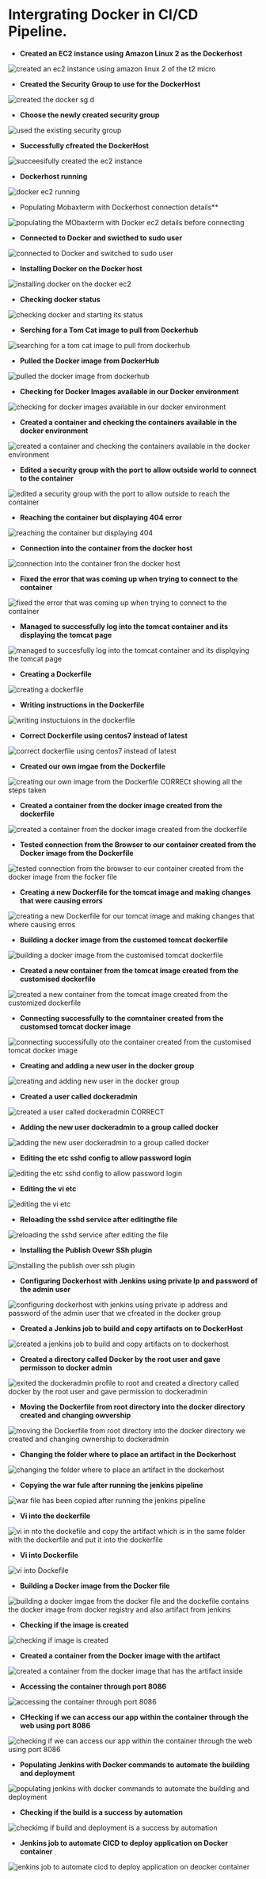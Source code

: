 # Intergrating Docker in CI/CD Pipeline.

- **Created an EC2 instance using Amazon Linux 2 as the Dockerhost**
  

![created an ec2 instance using amazon linux 2 of the t2 micro](https://github.com/titusnangitech/Implemented-CI-CD-pipeline-devops-project/assets/128609800/803ffdf8-24c9-42a0-8783-3a1e36d482ea)

- **Created the Security Group to use for the DockerHost**

  
![created the docker sg d](https://github.com/titusnangitech/Implemented-CI-CD-pipeline-devops-project/assets/128609800/008c74da-7afa-494a-b2e6-146d55c75862)

- **Choose the newly created security group**
  
![used the existing security group](https://github.com/titusnangitech/Implemented-CI-CD-pipeline-devops-project/assets/128609800/adff9d9b-7f44-4c60-8c7f-039e344575eb)

- **Successfully cfreated the DockerHost**

  
![succeesifully created the ec2 instance](https://github.com/titusnangitech/Implemented-CI-CD-pipeline-devops-project/assets/128609800/dae6563d-2ed0-40f0-a385-6e0a5928a199)

- **Dockerhost running**

  
![docker ec2 running](https://github.com/titusnangitech/Implemented-CI-CD-pipeline-devops-project/assets/128609800/e483b94a-434a-414f-a487-6e28354c4637)

- Populating Mobaxterm with Dockerhost connection details**

  
![populating the MObaxterm with Docker ec2 details before connecting](https://github.com/titusnangitech/Implemented-CI-CD-pipeline-devops-project/assets/128609800/0249dce3-2d61-4cb0-b6f0-70149e51d066)

- **Connected to Docker and swicthed to sudo user**
  
![connected to Docker  and switched to sudo user](https://github.com/titusnangitech/Implemented-CI-CD-pipeline-devops-project/assets/128609800/de768176-8b7d-4de2-97b3-03bb48c002f4)

- **Installing Docker on the Docker host**

  
![installing docker on the docker ec2](https://github.com/titusnangitech/Implemented-CI-CD-pipeline-devops-project/assets/128609800/800329b6-a565-40b5-bcf8-6dd3874cc2d5)

- **Checking docker status**

  
![checking docker and starting its status](https://github.com/titusnangitech/Implemented-CI-CD-pipeline-devops-project/assets/128609800/ee71e3b2-a9bb-4b1f-88d9-ca4503d5193a)

- **Serching for a Tom Cat image to pull from Dockerhub**

  
![searching for a tom cat image to pull from dockerhub](https://github.com/titusnangitech/Implemented-CI-CD-pipeline-devops-project/assets/128609800/720b6f97-12d1-4d93-abb3-002612a44a1c)

- **Pulled the Docker image from DockerHub**
  
![pulled the docker image from dockerhub](https://github.com/titusnangitech/Implemented-CI-CD-pipeline-devops-project/assets/128609800/61a498da-a7c6-4beb-a8d0-f4a1ae886c7c)

- **Checking for Docker Images available in our Docker environment**

  
![checking for docker images available in our docker environment](https://github.com/titusnangitech/Implemented-CI-CD-pipeline-devops-project/assets/128609800/6c924eb0-75ef-4f17-80e1-340b49f6990c)

- **Created a container and checking the containers available in the docker environment**

  
![created a container and checking the containers available in the docker environment](https://github.com/titusnangitech/Implemented-CI-CD-pipeline-devops-project/assets/128609800/1c6bff29-f39a-4501-bd6b-8c2828d93527)

- **Edited a security group with the port to allow outside world to connect to the container**

  
![edited a security group with the port to allow outside to reach the container](https://github.com/titusnangitech/Implemented-CI-CD-pipeline-devops-project/assets/128609800/d8fa3c81-3c7e-4212-9fc6-f0f3077a351e)

- **Reaching the container but displaying 404 error**
  
![reaching the container but displaying 404](https://github.com/titusnangitech/Implemented-CI-CD-pipeline-devops-project/assets/128609800/a5ff7f58-fef0-4c7f-9802-b2bacce5c7b1)

- **Connection into the container from the docker host**
  
![connection into the container fron the docker host](https://github.com/titusnangitech/Implemented-CI-CD-pipeline-devops-project/assets/128609800/47de69ba-923c-42a7-8dcf-fbab7ed068e3)

- **Fixed the error that was coming up when trying to connect to the container**

  
![fixed the error that was coming up when trying to connect to the container](https://github.com/titusnangitech/Implemented-CI-CD-pipeline-devops-project/assets/128609800/ca843edc-1716-4678-a751-17af67fd301e)

- **Managed to successfully log into the tomcat container and its displaying the tomcat page**

  
![managed to succesfully log into the tomcat container and its displqying the tomcat page](https://github.com/titusnangitech/Implemented-CI-CD-pipeline-devops-project/assets/128609800/1dbf6270-ee16-4666-8edf-ac59a33ecc4e)

- **Creating a Dockerfile**

  
![creating a dockerfile](https://github.com/titusnangitech/Implemented-CI-CD-pipeline-devops-project/assets/128609800/eee2b89b-7381-4cbf-acc6-1702d133e099)

- **Writing instructions in the Dockerfile**

  
![writing instuctuions in the dockerfile](https://github.com/titusnangitech/Implemented-CI-CD-pipeline-devops-project/assets/128609800/3f55415f-e099-4d17-8c75-aa69ee3207ae)

- **Correct Dockerfile using centos7 instead of latest**

  
![correct dockerfile using centos7 instead of latest](https://github.com/titusnangitech/Implemented-CI-CD-pipeline-devops-project/assets/128609800/b9098057-98cf-43e7-81a8-56f101f5fb6f)

- **Created our own imgae from the Dockerfile**

  
![creating our own image from the Dockerfile   CORRECt  showing all the steps taken](https://github.com/titusnangitech/Implemented-CI-CD-pipeline-devops-project/assets/128609800/66dcf27f-96a4-46bb-ba83-b5e7c5241ad6)

- **Created a container from the docker image created from the dockerfile**
  

![created a container from the docker image created from the dockerfile](https://github.com/titusnangitech/Implemented-CI-CD-pipeline-devops-project/assets/128609800/c7624351-b7c1-4697-bbbf-79d0289245d3)

- **Tested connection from the Browser to our container created from the Docker image from the Dockerfile**

  
![tested connection from the browser to our container created from the docker image from the focker file](https://github.com/titusnangitech/Implemented-CI-CD-pipeline-devops-project/assets/128609800/1c73213b-34b7-4730-b4bd-aed9fd5245da)

- **Creating a new Dockerfile for the tomcat image and making changes that were causing errors**
  
![creating a new Dockerfile for our tomcat image and making changes that where causing erros](https://github.com/titusnangitech/Implemented-CI-CD-pipeline-devops-project/assets/128609800/fdc8ca2c-feec-4e49-979a-92ab9c6d047f)

- **Building a docker image from the customed tomcat dockerfile**
  
![building a docker image from the customised tomcat dockerfile](https://github.com/titusnangitech/Implemented-CI-CD-pipeline-devops-project/assets/128609800/ac8a9c79-b637-4224-9a60-b85c9a7083c6)

- **Created a new container from the tomcat image created from the customised dockerfile**

  
![created a new container from the tomcat image created from the customized dockerfile](https://github.com/titusnangitech/Implemented-CI-CD-pipeline-devops-project/assets/128609800/8cf619e9-7985-46a6-aedc-45e0f43d547a)

- **Connecting successfully to the comntainer created from the customsed tomcat docker image**

  
![connecting successifully oto the container created from the customised tomcat docker image](https://github.com/titusnangitech/Implemented-CI-CD-pipeline-devops-project/assets/128609800/e9abed7b-0112-4f01-95f2-37c0b9b6f619)

- **Creating and adding a new user in the docker group**
  
![creating and adding new user in the docker group](https://github.com/titusnangitech/Implemented-CI-CD-pipeline-devops-project/assets/128609800/1710f780-393e-442f-a705-77eb738c3bed)

- **Created a user called dockeradmin**
  
![created a user called dockeradmin CORRECT](https://github.com/titusnangitech/Implemented-CI-CD-pipeline-devops-project/assets/128609800/5a6d8355-fc06-40db-953d-5cd5873bd488)

- **Adding the new user dockeradmin to a group called docker**

  
![adding the new user dockeradmin to a group called docker](https://github.com/titusnangitech/Implemented-CI-CD-pipeline-devops-project/assets/128609800/bd0194a0-ebfb-4273-b048-c3db0a1cd282)

- **Editing the etc sshd config to allow password login**
  
![editing the etc sshd config to allow password login](https://github.com/titusnangitech/Implemented-CI-CD-pipeline-devops-project/assets/128609800/c71b9c08-2317-4253-aa81-413b515632b1)

- **Editing the vi etc**

  
![editing the vi etc](https://github.com/titusnangitech/Implemented-CI-CD-pipeline-devops-project/assets/128609800/bc9e1561-d723-425d-ac73-a55d28d8e278)

- **Reloading the sshd service after editingthe file**
  
![reloading the sshd service after editing the file](https://github.com/titusnangitech/Implemented-CI-CD-pipeline-devops-project/assets/128609800/2b88dec6-b5b1-4837-bfb1-69a4b8c7176d)

- **Installing the Publish Ovewr SSh plugin**

  
![installing the publish over ssh plugin](https://github.com/titusnangitech/Implemented-CI-CD-pipeline-devops-project/assets/128609800/aae649ff-a796-4b16-bd3d-236fa463cd6a)

- **Configuring Dockerhost with Jenkins using private Ip and password of the admin user**

  
![configuring dockerhost with jenkins using private ip address and password of the admin user that we cfreated in the docker group](https://github.com/titusnangitech/Implemented-CI-CD-pipeline-devops-project/assets/128609800/c41f623f-b2d9-46ac-a146-fca58dd5cbed)

- **Created a Jenkins job to build and copy artifacts on to DockerHost**

  
![created a jenkins job to build and copy artifacts on to dockerhost](https://github.com/titusnangitech/Implemented-CI-CD-pipeline-devops-project/assets/128609800/444eccb2-5072-4ebf-9a6f-ce8975eff520)

- **Created a directory called Docker by the root user and gave permisson to docker admin**

  
![exited the dockeradmin profile to root and created a directory called docker by the root user and gave permission to dockeradmin](https://github.com/titusnangitech/Implemented-CI-CD-pipeline-devops-project/assets/128609800/50fd3478-634a-44a4-befe-717f1761c6cc)

- **Moving the Dockerfile from root directory into the docker directory created and changing owvership**

  
![moving the Dockerfile from root directory into the docker directory we created and changing ownership to dockeradmin](https://github.com/titusnangitech/Implemented-CI-CD-pipeline-devops-project/assets/128609800/9646b9fa-7d29-4a3c-8e8c-e2961da395d2)

- **Changing the folder where to place an artifact in the Dockerhost**

  
![changing the folder where to place an artifact in the dockerhost](https://github.com/titusnangitech/Implemented-CI-CD-pipeline-devops-project/assets/128609800/9432cd0b-884f-46f4-bdc3-8744b2229473)

- **Copying the war fule after running the jenkins pipeline**

  
![war file has been copied after running the jenkins pipeline](https://github.com/titusnangitech/Implemented-CI-CD-pipeline-devops-project/assets/128609800/ad09121c-8e42-4c02-b67c-4d8ad97e61c2)

- **Vi into the dockerfile**

  
![vi in nto the dockefile and copy the artifact which is in the same folder with the dockerfile and put it into the dockerfile](https://github.com/titusnangitech/Implemented-CI-CD-pipeline-devops-project/assets/128609800/6a752ba4-5c8e-44b9-b7ee-c456bc65fd00)

- **Vi into Dockerfile**

  
![vi into Dockefile](https://github.com/titusnangitech/Implemented-CI-CD-pipeline-devops-project/assets/128609800/711e5bc8-f684-4d3d-9e8d-11eec4275d88)

- **Building a Docker image from the Docker file**

  
![building a docker imgae from the docker file and the dockefile contains the docker image from docker registry and also artifact from jenkins](https://github.com/titusnangitech/Implemented-CI-CD-pipeline-devops-project/assets/128609800/d195ad2b-be8b-4990-a24d-d45fea39f904)

- **Checking if the image is created**

  
![checking if image is created](https://github.com/titusnangitech/Implemented-CI-CD-pipeline-devops-project/assets/128609800/1398f2d5-e887-4e1a-b650-f9b020d98bf4)

- **Created a container from the Docker image with the artifact**

  
![created a container from the docker image that has the artifact inside](https://github.com/titusnangitech/Implemented-CI-CD-pipeline-devops-project/assets/128609800/07ec4ca4-e25b-43fc-9359-2513c27f737c)

- **Accessing the container through port 8086**

  
![accessing the container through port 8086](https://github.com/titusnangitech/Implemented-CI-CD-pipeline-devops-project/assets/128609800/43f83554-ba18-4ae7-8887-fe73ea563454)

- **CHecking if we can access our app within the container through the web using port 8086**

  
![checking if we can access our app within the container through the web using port 8086](https://github.com/titusnangitech/Implemented-CI-CD-pipeline-devops-project/assets/128609800/7bd1ff48-d8b0-4c09-8d4e-12d35955e952)

- **Populating Jenkins with Docker commands to automate the building and deployment**

  
![populating jenkins with docker commands to automate the building and deployment](https://github.com/titusnangitech/Implemented-CI-CD-pipeline-devops-project/assets/128609800/b1acff4d-06f0-4eab-835b-258009162912)

- **Checking if the build is a success by automation**

  
![checkimg if build and deployment is a success by automation](https://github.com/titusnangitech/Implemented-CI-CD-pipeline-devops-project/assets/128609800/81bc1e7c-b787-4187-a2ba-db85cae0ab2a)

- **Jenkins job to automate CICD to deploy application on Docker container**

  
![jenkins job to automate cicd to deploy application on deocker container](https://github.com/titusnangitech/Implemented-CI-CD-pipeline-devops-project/assets/128609800/8949d481-23a8-4457-bf78-6125c8a2a038)
